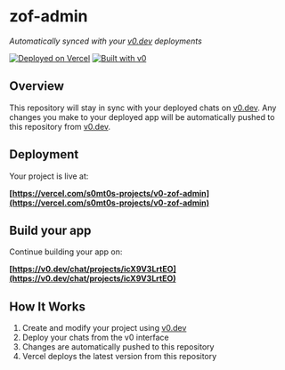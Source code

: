 # zof-admin

*Automatically synced with your [v0.dev](https://v0.dev) deployments*

[![Deployed on Vercel](https://img.shields.io/badge/Deployed%20on-Vercel-black?style=for-the-badge&logo=vercel)](https://vercel.com/s0mt0s-projects/v0-zof-admin)
[![Built with v0](https://img.shields.io/badge/Built%20with-v0.dev-black?style=for-the-badge)](https://v0.dev/chat/projects/icX9V3LrtEO)

## Overview

This repository will stay in sync with your deployed chats on [v0.dev](https://v0.dev).
Any changes you make to your deployed app will be automatically pushed to this repository from [v0.dev](https://v0.dev).

## Deployment

Your project is live at:

**[https://vercel.com/s0mt0s-projects/v0-zof-admin](https://vercel.com/s0mt0s-projects/v0-zof-admin)**

## Build your app

Continue building your app on:

**[https://v0.dev/chat/projects/icX9V3LrtEO](https://v0.dev/chat/projects/icX9V3LrtEO)**

## How It Works

1. Create and modify your project using [v0.dev](https://v0.dev)
2. Deploy your chats from the v0 interface
3. Changes are automatically pushed to this repository
4. Vercel deploys the latest version from this repository